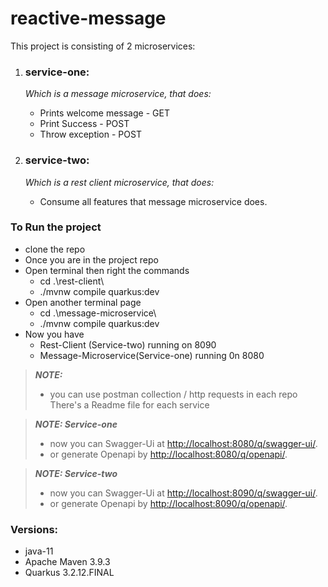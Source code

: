 # reactive-message

This project is consisting of 2 microservices:

1. ### **service-one**:
    _Which is a message microservice, that does:_
      * Prints welcome message - GET
      * Print Success - POST
      * Throw exception - POST
   
2. ### **service-two**:
   _Which is a rest client microservice, that does:_
    * Consume all features that message microservice does.

### To Run the project
   * clone the repo
   * Once you are in the project repo
   * Open terminal then right the commands
     * cd .\rest-client\ 
     * ./mvnw compile quarkus:dev
   * Open another terminal page 
     * cd .\message-microservice\
     * ./mvnw compile quarkus:dev
   * Now you have 
     * Rest-Client (Service-two) running on 8090
     * Message-Microservice(Service-one) running 0n 8080

> **_NOTE:_**
> * you can use postman collection / http requests in each repo
> There's a Readme file for each service 

> **_NOTE: Service-one_**
> * now you can Swagger-Ui at <http://localhost:8080/q/swagger-ui/>.
> * or generate Openapi by <http://localhost:8080/q/openapi/>.


> **_NOTE: Service-two_**
> * now you can Swagger-Ui at <http://localhost:8090/q/swagger-ui/>.
> * or generate Openapi by <http://localhost:8090/q/openapi/>.


### Versions:
* java-11
* Apache Maven 3.9.3
* Quarkus 3.2.12.FINAL
